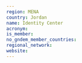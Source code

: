 ```yaml
---
region: MENA
country: Jordan
name: Identity Center
acronym: 
is_member: 
no_gndem_member_countries: 
regional_network: 
website: 
---
```

